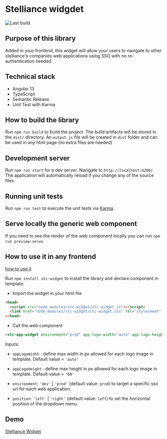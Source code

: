 # Stelliance widgdet

![Last build](https://github.com/Stelliance/stelliance-widget/actions/workflows/build.yml/badge.svg)

## Purpose of this library

Added in your frontend, this widget will allow your users to navigate to other stelliance's companies web applications using SSO with no re-authentication needed.

## Technical stack

- Angular 13
- TypeScript
- Semantic Release
- Unit Test with Karma

## How to build the library

Run `npm run build` to build the project. The build artifacts will be stored in the `dist/` directory.
An `output.js` file will be created in `dist` folder and can be used in any html page (no extra files are needed)

## Development server

Run `npm run start` for a dev server. Navigate to `http://localhost:4200/`. The application will automatically reload if you change any of the source files.

## Running unit tests

Run `npm run test` to execute the unit tests via [Karma](https://karma-runner.github.io).

## Serve locally the generic web component

If you need to see the render of the web component locally you can run `npm run preview:serve`.

## How to use it in any frontend

[how to use it](https://stackblitz.com/edit/js-qmj8r3?file=index.html,index.js)

Run `npm install stc-widget` to install the library and declare component in template:

- Import the widget in your html file

```html
<head>
  <script src="node_modules/stc-widget/stc-widget.js"></script>
  <link href="node_modules/stc-widget/stc-widget.css" rel="stylesheet" />
</head>
```

- Call the web component

```html
<stc-app-widget environment="prod" app-logo-width="auto" app-logo-height="60"></stc-app-widget>
```

Inputs:

- `appLogoWidth` : define max width in px allowed for each logo image in template. Default value = `'auto'`

- `appLogoHeight` : define max height in px allowed for each logo image in template. Default value = `'60'`

- `environment`: `'dev'` | `'prod'` (default value: `prod`) to target a specific sso url for each web application.

- `position`: `'left'` | `'right'` (default value: `left`) to set the horizontal position of the dropdown menu.

## Demo

[Stelliance Widget](https://stelliance.github.io/stelliance-widget/)
